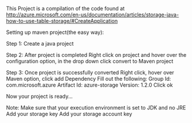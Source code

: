 


This Project is a compilation of the code found at 
http://azure.microsoft.com/en-us/documentation/articles/storage-java-how-to-use-table-storage/#CreateApplication


Setting up maven project(the easy way):

Step 1:	Create a java project

Step 2:	After project is completed 
		Right click on project and hover over the configuration option, in the drop down click convert to Maven project

Step 3:	Once project is successfully converted
		Right click, hover over Maven option, click add Dependency 
			Fill out the following:
			Group Id: 		com.microsoft.azure
		    Artifact Id: 	azure-storage
		    Version:		1.2.0
		Click ok		


Now your project is ready...


Note: 	Make sure that your execution environment is set to JDK and no JRE
		Add your storage key
		Add your storage account key